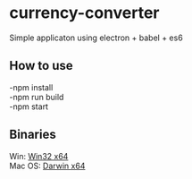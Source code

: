 # currency-converter
Simple applicaton using electron + babel + es6

## How to use

-npm install<br />
-npm run build<br />
-npm start

## Binaries
Win: <a href="https://drive.google.com/file/d/0By86PvhdU04HSVQxaGMydWd2MVk/view">Win32 x64</a><br />
Mac OS: <a href="https://drive.google.com/file/d/0By86PvhdU04HRWkweHBqVVBzZ0U/view">Darwin x64</a>

